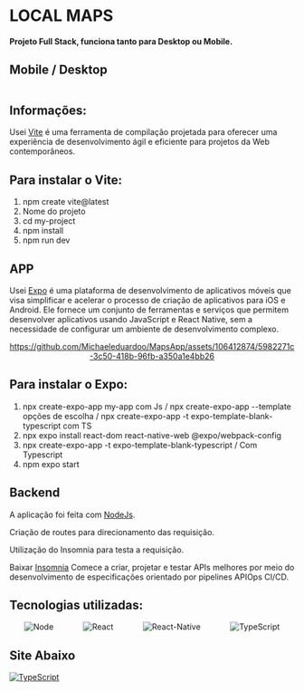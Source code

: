 # LOCAL MAPS

<h4>Projeto Full Stack, funciona tanto para Desktop ou Mobile.</h4>

<h2>Mobile / Desktop</h2>
<div align="center">
  
  <img src="https://github.com/Michaeleduardoo/MapsApp/assets/106412874/65d32e8b-8197-48dd-86f1-341a394a4f0b" alt="">

</div>
<h2>Informações:</h2>

<p>Usei <a href="https://vitejs.dev/">Vite</a> é uma ferramenta de compilação projetada para oferecer uma experiência de desenvolvimento ágil e eficiente para projetos da Web contemporâneos.</p>

<h2>Para instalar o Vite:</h2>
<ol>
<li> npm create vite@latest</li>
<li> Nome do projeto</li>
<li> cd my-project</li>
<li> npm install</li>
<li> npm run dev</li>
</ol>

<h2>APP</h2>

<p>Usei <a href="https://docs.expo.dev/">Expo</a> é uma plataforma de desenvolvimento de aplicativos móveis que visa simplificar e acelerar o processo de criação de aplicativos para iOS e Android. Ele fornece um conjunto de ferramentas e serviços que permitem desenvolver aplicativos usando JavaScript e React Native, sem a necessidade de configurar um ambiente de desenvolvimento complexo.</p>

<div align="center">

https://github.com/Michaeleduardoo/MapsApp/assets/106412874/5982271c-3c50-418b-96fb-a350a1e4bb26

</div>

<h2>Para instalar o Expo:</h2>
<ol>
<li> npx create-expo-app my-app com Js / npx create-expo-app --template opções de escolha / npx create-expo-app -t expo-template-blank-typescript com TS</li>
<li> npx expo install react-dom react-native-web @expo/webpack-config</li>
<li> npx create-expo-app -t expo-template-blank-typescript / Com Typescript</li>
<li> npm expo start </li>
</ol>

<h2>Backend</h2>
<p>A aplicação foi feita com <a href="https://nodejs.org/en"> NodeJs</a>.  </p>
<p>Criação de routes para direcionamento das requisição.</p>
<p>Utilização do Insomnia para testa a requisição.</p>

<p>Baixar <a href="https://insomnia.rest/download"> Insomnia</a> Comece a criar, projetar e testar APIs melhores por meio do desenvolvimento de especificações orientado por pipelines APIOps CI/CD.</p>

<h2>Tecnologias utilizadas:</h2>

<div style="display: flex; justify-content: space-around; align-items: center;">

<img src="https://ziadoua.github.io/m3-Markdown-Badges/badges/NodeJS/nodejs2.svg" alt="Node">

<img src="https://ziadoua.github.io/m3-Markdown-Badges/badges/React/react2.svg" alt="React">

<img src="https://ziadoua.github.io/m3-Markdown-Badges/badges/ReactNative/reactnative3.svg" alt="React-Native">

<img src="https://ziadoua.github.io/m3-Markdown-Badges/badges/TypeScript/typescript3.svg" alt="TypeScript">

</div>

<h2>Site Abaixo</h2>
<a href="https://local-mapa.netlify.app/"> 

   <img src="https://img.shields.io/website-up-down-green-red/http/monip.org.svg" alt="TypeScript">
   
</a>   


